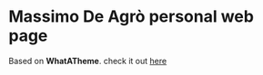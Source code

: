 # Massimo De Agrò personal web page

Based on **WhatATheme**. check it out [here](https://thedevslot.github.io/WhatATheme/)
